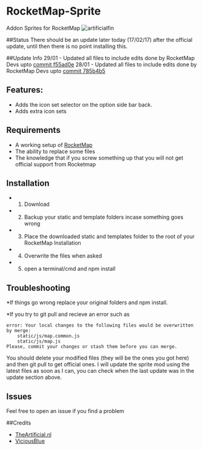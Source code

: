 # RocketMap-Sprite

Addon Sprites for RocketMap
![artificialfin](https://cloud.githubusercontent.com/assets/8204684/21958146/87127c88-da9e-11e6-8e18-0f5a6ba2165e.png)

##Status
There should be an update later today (17/02/17) after the official update, until then there is no point installing this.

##Update Info
29/01 - Updated all files to include edits done by RocketMap Devs upto [commit  f55ad0e](https://github.com/RocketMap/RocketMap/commits/develop)
28/01 - Updated all files to include edits done by RocketMap Devs upto [commit  785b4b5](https://github.com/RocketMap/RocketMap/commits/develop)

## Features:

* Adds the icon set selector on the option side bar back.
* Adds extra icon sets 


## Requirements
* A working setup of [RocketMap](https://github.com/RocketMap/RocketMap/) 
* The ability to replace some files
* The knowledge that if you screw something up that you will not get official support from Rocketmap

## Installation

* 1) Download 
* 2) Backup your static and template folders incase something goes wrong
* 3) Place the downloaded static and templates folder to the root of your RocketMap Installation
* 4) Overwrite the files when asked
* 5) open a terminal/cmd and npm install

## Troubleshooting

*If things go wrong replace your original folders and npm install.

*If you try to git pull and recieve an error such as
```
error: Your local changes to the following files would be overwritten by merge:
	static/js/map.common.js
	static/js/map.js
Please, commit your changes or stash them before you can merge.
```
You should delete your modified files (they will be the ones you got here) and then git pull to get official ones.
I will update the sprite mod using the latest files as soon as I can, you can check when the last update was in the update section above.

## Issues

Feel free to open an issue if you find a problem

##Credits

* [TheArtificial.nl](http://theartificial.nl/pokemonicons/) 
* [ViciousBlue](http://viciousblue.deviantart.com/) 
